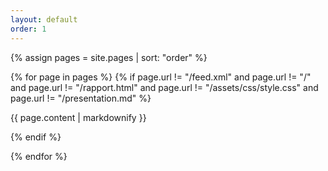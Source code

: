 ```yaml
---
layout: default
order: 1
---
```


{% assign pages = site.pages | sort: "order" %}

{% for page in pages %}
 {% if page.url != "/feed.xml" and page.url != "/" and page.url != "/rapport.html" and page.url != "/assets/css/style.css" and page.url != "/presentation.md" %}

{{ page.content | markdownify }}

  {% endif %}

{% endfor %}

 